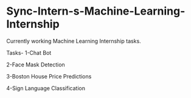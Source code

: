 # Sync-Intern-s-Machine-Learning-Internship
Currently working Machine Learning Internship tasks.

Tasks-
1-Chat Bot

2-Face Mask Detection

3-Boston House Price Predictions

4-Sign Language Classification      

